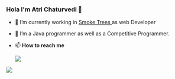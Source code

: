 ### Hola I'm Atri Chaturvedi 👋


- 🔭 I’m currently working in <a href="https://github.com/smoke-trees"> Smoke Trees </a> as web Developer
- 🌱 I’m a Java programmer as well as a Competitive Programmer.

- 📫 <b>How to reach me</b>
      <div><a href="https://www.linkedin.com/in/atri-chaturvedi/" rel="nofollow"><img src="https://camo.githubusercontent.com/fda2e899d4685d6ea47aa1da5bd5afd730579291/687474703a2f2f696d672e736869656c64732e696f2f7374617469632f76313f6c6f676f3d6c696e6b6564696e266c6162656c3d266d6573736167653d617472693231303726636f6c6f723d626c61636b267374796c653d666c61742d737175617265" data-canonical-src="http://img.shields.io/static/v1?logo=linkedin&amp;label=&amp;message=Atri&amp;color=black&amp;style=flat-square" style="max-width:100%;"></a>
</div>
<img src="https://github-readme-stats.vercel.app/api?username=ATRI2107&&show_icons=true&title_color=ffffff&icon_color=bb2acf&text_color=daf7dc&bg_color=151515">
